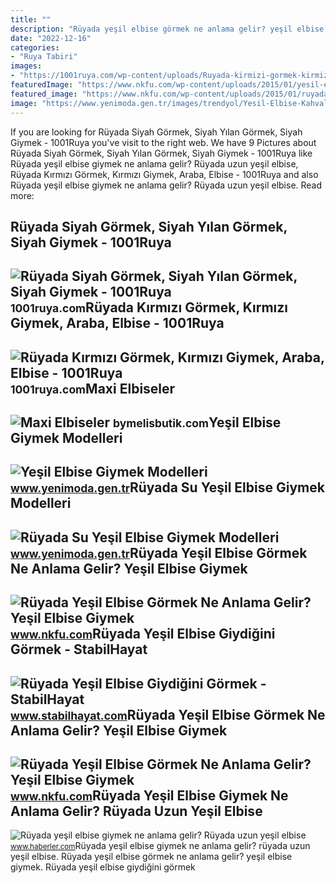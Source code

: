 ```yaml
---
title: ""
description: "Rüyada yeşil elbise görmek ne anlama gelir? yeşil elbise giymek"
date: "2022-12-16"
categories:
- "Ruya Tabiri"
images:
- "https://1001ruya.com/wp-content/uploads/Ruyada-kirmizi-gormek-kirmizi-Giymek-ruyada-kirmizi-araba-gormek-ne-demek-kirmiz-Elbise-Gormek-diyanet-768x432.jpg"
featuredImage: "https://www.nkfu.com/wp-content/uploads/2015/01/yesil-elbise-1.jpg"
featured_image: "https://www.nkfu.com/wp-content/uploads/2015/01/ruyada-yesil-elbise.jpg"
image: "https://www.yenimoda.gen.tr/images/trendyol/Yesil-Elbise-Kahvalti-Takimi-Modelleri-Fiyatlari-Trendyol2810.jpg"
---
```


If you are looking for Rüyada Siyah Görmek, Siyah Yılan Görmek, Siyah Giymek - 1001Ruya you've visit to the right web. We have 9 Pictures about Rüyada Siyah Görmek, Siyah Yılan Görmek, Siyah Giymek - 1001Ruya like Rüyada yeşil elbise giymek ne anlama gelir? Rüyada uzun yeşil elbise, Rüyada Kırmızı Görmek, Kırmızı Giymek, Araba, Elbise - 1001Ruya and also Rüyada yeşil elbise giymek ne anlama gelir? Rüyada uzun yeşil elbise. Read more:

Rüyada Siyah Görmek, Siyah Yılan Görmek, Siyah Giymek - 1001Ruya
----------------------------------------------------------------

 ![Rüyada Siyah Görmek, Siyah Yılan Görmek, Siyah Giymek - 1001Ruya](https://1001ruya.com/wp-content/uploads/Ruyada-Siyah-Gormek-Siyah-Yilan-Gormek-Siyah-Giymek-ne-demek-768x432.jpg) <small>1001ruya.com</small>Rüyada Kırmızı Görmek, Kırmızı Giymek, Araba, Elbise - 1001Ruya
---------------------------------------------------------------

 ![Rüyada Kırmızı Görmek, Kırmızı Giymek, Araba, Elbise - 1001Ruya](https://1001ruya.com/wp-content/uploads/Ruyada-kirmizi-gormek-kirmizi-Giymek-ruyada-kirmizi-araba-gormek-ne-demek-kirmiz-Elbise-Gormek-diyanet-768x432.jpg) <small>1001ruya.com</small>Maxi Elbiseler
--------------

 ![Maxi Elbiseler](https://bymelisbutik.com/uploads/urunresim/1568/yesil-puantiyeli-elbise-50ce47.jpeg) <small>bymelisbutik.com</small>Yeşil Elbise Giymek Modelleri
-----------------------------

 ![Yeşil Elbise Giymek Modelleri](https://www.yenimoda.gen.tr/images/trendyol/Yesil-Elbise-Kahvalti-Takimi-Modelleri-Fiyatlari-Trendyol2810.jpg) <small>www.yenimoda.gen.tr</small>Rüyada Su Yeşil Elbise Giymek Modelleri
---------------------------------------

 ![Rüyada Su Yeşil Elbise Giymek Modelleri](https://www.yenimoda.gen.tr/images/trendyol/TRENDYOLMILLA-Yesil-Potikareli-Cep-Detayli-Elbise-9313.jpg) <small>www.yenimoda.gen.tr</small>Rüyada Yeşil Elbise Görmek Ne Anlama Gelir? Yeşil Elbise Giymek
---------------------------------------------------------------

 ![Rüyada Yeşil Elbise Görmek Ne Anlama Gelir? Yeşil Elbise Giymek](https://www.nkfu.com/wp-content/uploads/2015/01/ruyada-yesil-elbise.jpg) <small>www.nkfu.com</small>Rüyada Yeşil Elbise Giydiğini Görmek - StabilHayat
--------------------------------------------------

 ![Rüyada Yeşil Elbise Giydiğini Görmek - StabilHayat](https://www.stabilhayat.com/wp-content/uploads/2020/07/rüyada-yeşl-elbise-giymek-yeşil-elbise-giydiğini-görmek-800x445.jpg) <small>www.stabilhayat.com</small>Rüyada Yeşil Elbise Görmek Ne Anlama Gelir? Yeşil Elbise Giymek
---------------------------------------------------------------

 ![Rüyada Yeşil Elbise Görmek Ne Anlama Gelir? Yeşil Elbise Giymek](https://www.nkfu.com/wp-content/uploads/2015/01/yesil-elbise-1.jpg) <small>www.nkfu.com</small>Rüyada Yeşil Elbise Giymek Ne Anlama Gelir? Rüyada Uzun Yeşil Elbise
--------------------------------------------------------------------

 ![Rüyada yeşil elbise giymek ne anlama gelir? Rüyada uzun yeşil elbise](https://i.hbrcdn.com/haber/2022/10/10/ruyada-yesil-elbise-giymek-ne-anlama-gelir-15348332_2917_amp.jpg) <small>www.haberler.com</small>Rüyada yeşil elbise giymek ne anlama gelir? rüyada uzun yeşil elbise. Rüyada yeşil elbise görmek ne anlama gelir? yeşil elbise giymek. Rüyada yeşil elbise giydiğini görmek
